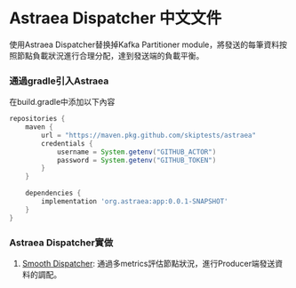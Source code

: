 Astraea Dispatcher 中文文件
===
使用Astraea Dispatcher替换掉Kafka Partitioner module，將發送的每筆資料按照節點負載狀況進行合理分配，達到發送端的負載平衡。

### 通過gradle引入Astraea
在build.gradle中添加以下內容
```gradle
repositories {
    maven {
        url = "https://maven.pkg.github.com/skiptests/astraea"
        credentials {
            username = System.getenv("GITHUB_ACTOR")
            password = System.getenv("GITHUB_TOKEN")
        }
    }
    
    dependencies {
        implementation 'org.astraea:app:0.0.1-SNAPSHOT'
    }
}
```

### Astraea Dispatcher實做
1. [Smooth Dispatcher](smooth_dispatcher.md):  通過多metrics評估節點狀況，進行Producer端發送資料的調配。